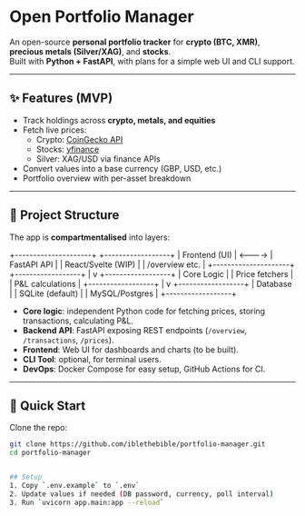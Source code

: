 # Open Portfolio Manager

An open-source **personal portfolio tracker** for **crypto (BTC, XMR)**, **precious metals (Silver/XAG)**, and **stocks**.  
Built with **Python + FastAPI**, with plans for a simple web UI and CLI support.  

---

## ✨ Features (MVP)

- Track holdings across **crypto, metals, and equities**
- Fetch live prices:
  - Crypto: [CoinGecko API](https://www.coingecko.com/en/api)
  - Stocks: [yfinance](https://pypi.org/project/yfinance/)
  - Silver: XAG/USD via finance APIs
- Convert values into a base currency (GBP, USD, etc.)
- Portfolio overview with per-asset breakdown

---

## 🧩 Project Structure

The app is **compartmentalised** into layers:

+---------------------+ +------------------+
| Frontend (UI) | <----> | FastAPI API |
| React/Svelte (WIP) | | /overview etc. |
+---------------------+ +------------------+
|
v
+------------------+
| Core Logic |
| Price fetchers |
| P&L calculations |
+------------------+
|
v
+------------------+
| Database |
| SQLite (default) |
| MySQL/Postgres |
+------------------+


- **Core logic**: independent Python code for fetching prices, storing transactions, calculating P&L.  
- **Backend API**: FastAPI exposing REST endpoints (`/overview`, `/transactions`, `/prices`).  
- **Frontend**: Web UI for dashboards and charts (to be built).  
- **CLI Tool**: optional, for terminal users.  
- **DevOps**: Docker Compose for easy setup, GitHub Actions for CI.  

---

## 🚀 Quick Start

Clone the repo:
```bash
git clone https://github.com/iblethebible/portfolio-manager.git
cd portfolio-manager


## Setup
1. Copy `.env.example` to `.env`
2. Update values if needed (DB password, currency, poll interval)
3. Run `uvicorn app.main:app --reload`
